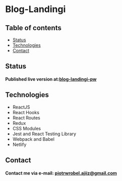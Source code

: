 # Blog-Landingi

## Table of contents
* [Status](#status)
* [Technologies](#technologies)
* [Contact](#contact)

## Status
#### Published live version at:[blog-landingi-pw](https://blog-landingi-pw.netlify.app/)

## Technologies
* ReactJS
* React Hooks
* React Routes
* Redux
* CSS Modules
* Jest and React Testing Library
* Webpack and Babel
* Netlify

## Contact
#### Contact me via e-mail: piotrwrobel.ajiiz@gmail.com
